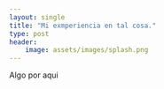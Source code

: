 ```yaml
---
layout: single
title: "Mi exmperiencia en tal cosa."
type: post
header:
    image: assets/images/splash.png
---
```


Algo por aqui